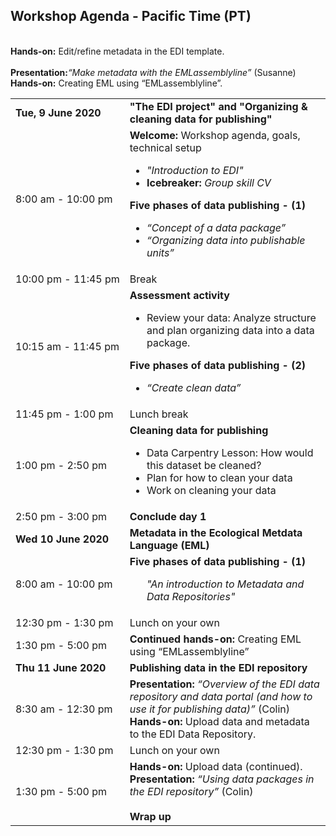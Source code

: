 ## Workshop Agenda - Pacific Time (PT)

<table>
  <tr>
    <td nowrap><strong>Tue, 9 June 2020</strong></td>
       <td><strong>"The EDI project" and "Organizing & cleaning data for publishing"</strong></td>
  </tr>
  <tr>
    <td nowrap>8:00 am - 10:00 pm</td>
    <td><strong>Welcome: </strong> Workshop agenda, goals, technical setup<br><ul>
      <li><i>"Introduction to EDI"</i></li>
      <li><strong>Icebreaker:</strong> <i>Group skill CV</i></li></ul>
       <strong>Five phases of data publishing - (1)</strong><br><ul>
         <li><i>“Concept of a data package”</i></li>
        <li><i>“Organizing data into publishable units”</i></li>
   </td>
 </tr>
       <tr>
    <td nowrap>10:00 pm - 11:45 pm</td><td>Break</td>
  </tr>
  <tr>
    <td nowrap>10:15 am - 11:45 pm</td>
    <td><strong>Assessment activity</strong><br><ul>
      <li>Review your data: Analyze structure and plan organizing data into a data package.</li></ul>
      <strong>Five phases of data publishing - (2)</strong><br><ul>
         <li><i>“Create clean data”</i></li>
   </td>
 </tr>
 <tr>
    <td nowrap>11:45 pm - 1:00 pm</td><td>Lunch break</td>
  </tr>
 <tr>
    <td nowrap>1:00 pm - 2:50 pm</td>
    <td><strong>Cleaning data for publishing</strong><br><ul>
      <li>Data Carpentry Lesson: How would this dataset be cleaned?</li>
      <li>Plan for how to clean your data</li>
      <li>Work on cleaning your data</li></ul>
      </td>
 </tr>
 <tr>
    <td nowrap>2:50 pm - 3:00 pm</td>
    <td><strong>Conclude day 1</strong></td>
 </tr>
 
  <tr>
    <td nowrap><strong>Wed 10 June 2020</strong></td><td><strong>Metadata in the Ecological Metdata Language (EML)</strong></td>
  </tr>
  <tr>
    <td nowrap>8:00 am - 10:00 pm</td>
   <td><strong>Five phases of data publishing - (1)</strong><br><ul>
    <i>"An introduction to Metadata and Data Repositories"</i></td>
<br><strong>Hands-on:</strong> Edit/refine metadata in the EDI template.
<br>
<br><strong>Presentation:</strong> <i>“Make metadata with the EMLassemblyline”</i> (Susanne)<br><strong>Hands-on:</strong> Creating EML using “EMLassemblyline”.
   </td>
 </tr>
 <tr>
    <td nowrap>12:30 pm - 1:30 pm</td><td>Lunch on your own</td>
  </tr>
  <tr>
    <td nowrap>1:30 pm - 5:00 pm</td>
    <td><strong>Continued hands-on:</strong> Creating EML using “EMLassemblyline”
   </td>
 </tr>
    <td><strong>Thu 11 June 2020</strong></td><td><strong> Publishing data in the EDI repository</strong></td>
  </tr>
  <tr>
    <td nowrap>8:30 am - 12:30 pm</td>
    <td><strong>Presentation:</strong> <i>“Overview of the EDI data repository and data portal (and how to use it for publishing data)”</i> (Colin)<br><strong>Hands-on:</strong> Upload data and metadata to the EDI Data Repository.   </td>
 </tr>
 <tr>
    <td nowrap>12:30 pm - 1:30 pm</td>
    <td>Lunch on your own</td>
  </tr>
 <tr>
    <td nowrap>1:30 pm - 5:00 pm</td>
    <td><strong>Hands-on:</strong> Upload data (continued).<br><strong>Presentation:</strong> <i>“Using data packages in the EDI repository”</i> (Colin)<br><br><strong>Wrap up</strong>
   </td>
 </tr>
</table>
